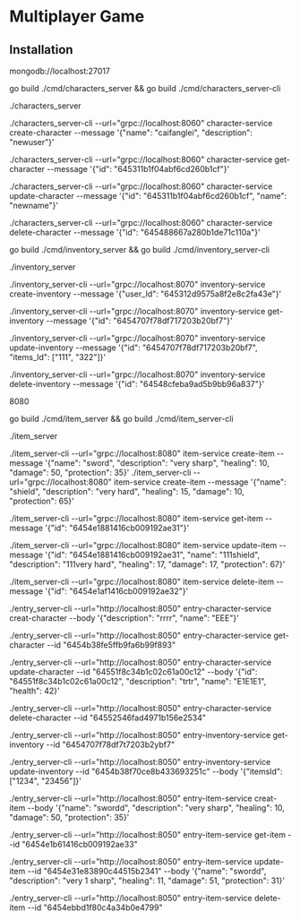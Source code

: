 # Multiplayer Game

## Installation


mongodb://localhost:27017


go build ./cmd/characters_server  && go build ./cmd/characters_server-cli

./characters_server

./characters_server-cli --url="grpc://localhost:8060" character-service create-character --message '{"name": "caifanglei", "description": "newuser"}'

./characters_server-cli --url="grpc://localhost:8060" character-service get-character --message '{"id": "645311b1f04abf6cd260b1cf"}'

./characters_server-cli --url="grpc://localhost:8060" character-service update-character --message '{"id": "645311b1f04abf6cd260b1cf", "name": "newname"}'

./characters_server-cli --url="grpc://localhost:8060" character-service delete-character --message '{"id": "645488667a280b1de71c110a"}'


go build ./cmd/inventory_server  && go build ./cmd/inventory_server-cli

./inventory_server

./inventory_server-cli  --url="grpc://localhost:8070" inventory-service create-inventory --message '{"user_Id": "645312d9575a8f2e8c2fa43e"}'

./inventory_server-cli  --url="grpc://localhost:8070" inventory-service get-inventory --message '{"id": "6454707f78df717203b20bf7"}'

./inventory_server-cli  --url="grpc://localhost:8070" inventory-service update-inventory --message '{"id": "6454707f78df717203b20bf7", "items_Id": ["111", "322"]}'

./inventory_server-cli  --url="grpc://localhost:8070" inventory-service delete-inventory --message '{"id": "64548cfeba9ad5b9bb96a837"}'


8080

go build ./cmd/item_server  && go build ./cmd/item_server-cli

./item_server

./item_server-cli  --url="grpc://localhost:8080" item-service create-item --message '{"name": "sword", "description": "very sharp", "healing": 10, "damage": 50, "protection": 35}'
./item_server-cli  --url="grpc://localhost:8080" item-service create-item --message '{"name": "shield", "description": "very hard", "healing": 15, "damage": 10, "protection": 65}'

./item_server-cli  --url="grpc://localhost:8080" item-service get-item --message '{"id": "6454e1881416cb009192ae31"}'

./item_server-cli  --url="grpc://localhost:8080" item-service update-item --message '{"id": "6454e1881416cb009192ae31", "name": "111shield", "description": "111very hard", "healing": 17, "damage": 17, "protection": 67}'

./item_server-cli  --url="grpc://localhost:8080" item-service delete-item --message '{"id": "6454e1af1416cb009192ae32"}'



./entry_server-cli --url="http://localhost:8050" entry-character-service creat-character --body '{"description": "rrrr", "name": "EEE"}'

./entry_server-cli --url="http://localhost:8050" entry-character-service get-character --id "6454b38fe5ffb9fa6b99f893"

./entry_server-cli --url="http://localhost:8050" entry-character-service update-character --id "64551f8c34b1c02c61a00c12" --body '{"id": "64551f8c34b1c02c61a00c12", "description": "trtr", "name": "E1E1E1", "health": 42}'

./entry_server-cli --url="http://localhost:8050" entry-character-service delete-character --id "64552546fad4971b156e2534"


./entry_server-cli --url="http://localhost:8050" entry-inventory-service get-inventory --id "6454707f78df7t7203b2ybf7"

./entry_server-cli --url="http://localhost:8050" entry-inventory-service update-inventory --id "6454b38f70ce8b433693251c" --body '{"itemsId": ["1234", "23456"]}'


./entry_server-cli --url="http://localhost:8050" entry-item-service creat-item --body '{"name": "swordd", "description": "very sharp", "healing": 10, "damage": 50, "protection": 35}'

./entry_server-cli --url="http://localhost:8050" entry-item-service get-item --id "6454e1b61416cb009192ae33"

./entry_server-cli --url="http://localhost:8050" entry-item-service update-item --id "6454e31e83890c44515b2341" --body '{"name": "swordd", "description": "very 1 sharp", "healing": 11, "damage": 51, "protection": 31}'

./entry_server-cli --url="http://localhost:8050" entry-item-service delete-item --id "6454ebbd1f80c4a34b0e4799"
